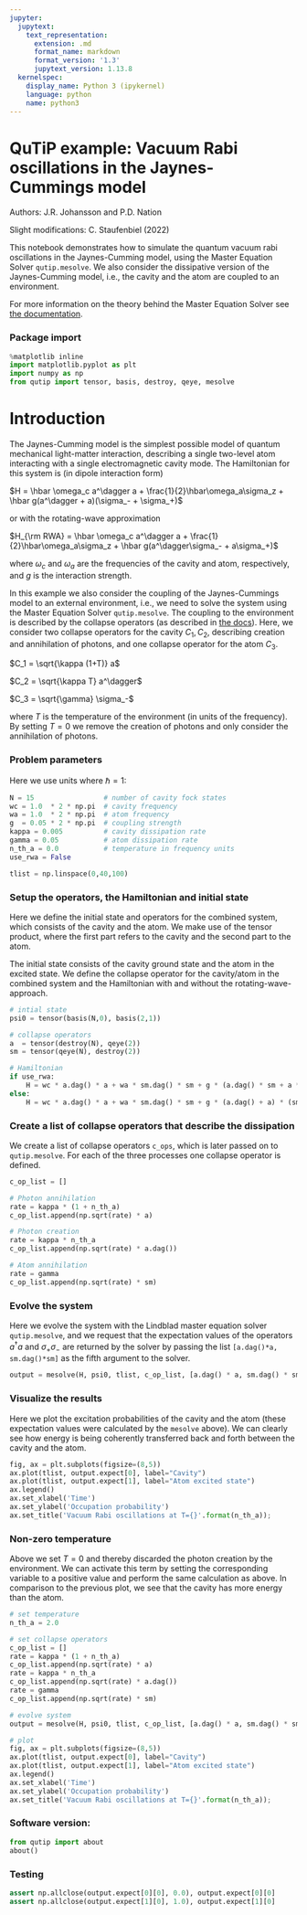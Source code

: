 ```yaml
---
jupyter:
  jupytext:
    text_representation:
      extension: .md
      format_name: markdown
      format_version: '1.3'
      jupytext_version: 1.13.8
  kernelspec:
    display_name: Python 3 (ipykernel)
    language: python
    name: python3
---
```


# QuTiP example: Vacuum Rabi oscillations in the Jaynes-Cummings model

Authors: J.R. Johansson and P.D. Nation

Slight modifications: C. Staufenbiel (2022)

This notebook demonstrates how to simulate the quantum vacuum rabi 
oscillations in the Jaynes-Cumming model, using the Master Equation Solver 
`qutip.mesolve`. We also consider the dissipative version of the 
Jaynes-Cumming model, i.e., the cavity and the atom are coupled to an 
environment.


For more information on the theory behind the Master Equation Solver see [the documentation](https://qutip.org/docs/latest/guide/dynamics/dynamics-master.html#non-unitary-evolution).


### Package import

```python
%matplotlib inline
import matplotlib.pyplot as plt
import numpy as np
from qutip import tensor, basis, destroy, qeye, mesolve
```

# Introduction

The Jaynes-Cumming model is the simplest possible model of quantum mechanical light-matter interaction, describing a single two-level atom interacting with a single electromagnetic cavity mode. The Hamiltonian for this system is (in dipole interaction form)

$H = \hbar \omega_c a^\dagger a + \frac{1}{2}\hbar\omega_a\sigma_z + \hbar g(a^\dagger + a)(\sigma_- + \sigma_+)$

or with the rotating-wave approximation

$H_{\rm RWA} = \hbar \omega_c a^\dagger a + \frac{1}{2}\hbar\omega_a\sigma_z + \hbar g(a^\dagger\sigma_- + a\sigma_+)$

where $\omega_c$ and $\omega_a$ are the frequencies of the cavity and atom, respectively, and $g$ is the interaction strength.

In this example we also consider the coupling of the Jaynes-Cummings model to an external environment, i.e., we need to solve the system using the Master Equation Solver `qutip.mesolve`. The coupling to the environment is described by the collapse operators (as described in [the docs](https://qutip.org/docs/latest/guide/dynamics/dynamics-master.html#non-unitary-evolution)). Here, we consider two collapse operators for the cavity $C_1, C_2$, describing creation and annihilation of photons, and one collapse operator for the atom $C_3$.

$C_1 = \sqrt{\kappa (1+T)} a$

$C_2 = \sqrt{\kappa T} a^\dagger$

$C_3 = \sqrt{\gamma} \sigma_-$

where $T$ is the temperature of the environment (in units of the frequency). By setting $T=0$ we remove the creation of photons and only consider the annihilation of photons.

### Problem parameters

Here we use units where $\hbar = 1$: 

```python
N = 15                 # number of cavity fock states
wc = 1.0  * 2 * np.pi  # cavity frequency
wa = 1.0  * 2 * np.pi  # atom frequency
g  = 0.05 * 2 * np.pi  # coupling strength
kappa = 0.005          # cavity dissipation rate
gamma = 0.05           # atom dissipation rate
n_th_a = 0.0           # temperature in frequency units
use_rwa = False

tlist = np.linspace(0,40,100)
```

### Setup the operators, the Hamiltonian and initial state

Here we define the initial state and operators for the combined system, which consists of the cavity and the atom. We make use of the tensor product, where the first part refers to the cavity and the second part to the atom.

The initial state  consists of the cavity ground state and the atom in the excited state. We define the collapse operator for the cavity/atom in the combined system and the Hamiltonian with and without the rotating-wave-approach.

```python
# intial state
psi0 = tensor(basis(N,0), basis(2,1))  

# collapse operators
a  = tensor(destroy(N), qeye(2))
sm = tensor(qeye(N), destroy(2))

# Hamiltonian
if use_rwa:
    H = wc * a.dag() * a + wa * sm.dag() * sm + g * (a.dag() * sm + a * sm.dag())
else:
    H = wc * a.dag() * a + wa * sm.dag() * sm + g * (a.dag() + a) * (sm + sm.dag())
```

### Create a list of collapse operators that describe the dissipation

We create a list of collapse operators `c_ops`, which is later passed on to `qutip.mesolve`. For each of the three processes one collapse operator is defined.

```python
c_op_list = []

# Photon annihilation
rate = kappa * (1 + n_th_a)
c_op_list.append(np.sqrt(rate) * a)

# Photon creation
rate = kappa * n_th_a
c_op_list.append(np.sqrt(rate) * a.dag())

# Atom annihilation
rate = gamma
c_op_list.append(np.sqrt(rate) * sm)
```

### Evolve the system

Here we evolve the system with the Lindblad master equation solver `qutip.mesolve`, and we request that the expectation values of the operators $a^\dagger a$ and $\sigma_+\sigma_-$ are returned by the solver by passing the list `[a.dag()*a, sm.dag()*sm]` as the fifth argument to the solver.

```python
output = mesolve(H, psi0, tlist, c_op_list, [a.dag() * a, sm.dag() * sm])
```

### Visualize the results

Here we plot the excitation probabilities of the cavity and the atom (these expectation values were calculated by the `mesolve` above). We can clearly see how energy is being coherently transferred back and forth between the cavity and the atom.

```python
fig, ax = plt.subplots(figsize=(8,5))
ax.plot(tlist, output.expect[0], label="Cavity")
ax.plot(tlist, output.expect[1], label="Atom excited state")
ax.legend()
ax.set_xlabel('Time')
ax.set_ylabel('Occupation probability')
ax.set_title('Vacuum Rabi oscillations at T={}'.format(n_th_a));
```

### Non-zero temperature
Above we set $T = 0$ and thereby discarded the photon creation by the environment. We can activate this term by setting the corresponding variable to a positive value and perform the same calculation as above. In comparison to the previous plot, we see that the cavity has more energy than the atom.

```python
# set temperature
n_th_a = 2.0

# set collapse operators
c_op_list = []
rate = kappa * (1 + n_th_a)
c_op_list.append(np.sqrt(rate) * a)
rate = kappa * n_th_a
c_op_list.append(np.sqrt(rate) * a.dag())
rate = gamma
c_op_list.append(np.sqrt(rate) * sm)

# evolve system
output = mesolve(H, psi0, tlist, c_op_list, [a.dag() * a, sm.dag() * sm])

# plot
fig, ax = plt.subplots(figsize=(8,5))
ax.plot(tlist, output.expect[0], label="Cavity")
ax.plot(tlist, output.expect[1], label="Atom excited state")
ax.legend()
ax.set_xlabel('Time')
ax.set_ylabel('Occupation probability')
ax.set_title('Vacuum Rabi oscillations at T={}'.format(n_th_a));
```

### Software version:

```python
from qutip import about
about()
```

### Testing

```python
assert np.allclose(output.expect[0][0], 0.0), output.expect[0][0]
assert np.allclose(output.expect[1][0], 1.0), output.expect[1][0]
```

```python

```
